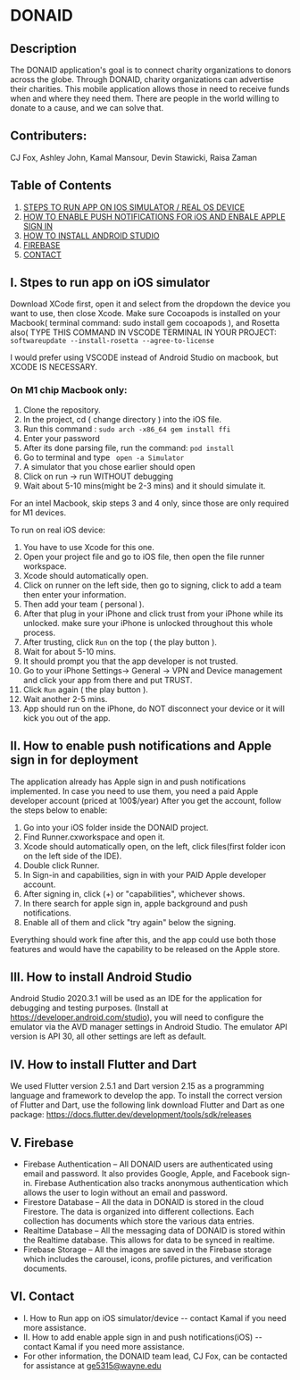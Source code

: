 # DONAID
## Description 
The DONAID application's goal is to connect charity organizations to donors across the globe. Through DONAID, charity organizations can advertise their charities. This mobile application allows those in need to receive funds when and where they need them. There are people in the world willing to donate to a cause, and we can solve that.

## Contributers:
CJ Fox, Ashley John, Kamal Mansour, Devin Stawicki, Raisa Zaman

## Table of Contents
1. [STEPS TO RUN APP ON IOS SIMULATOR / REAL OS DEVICE](#paragraph1)
2. [HOW TO ENABLE PUSH NOTIFICATIONS FOR iOS AND ENBALE APPLE SIGN IN](#paragraph2)
3. [HOW TO INSTALL ANDROID STUDIO](#paragraph3)
4. [FIREBASE](#paragraph4)
5. [CONTACT](#paragraph5)


## I. Stpes to run app on iOS simulator <a name="paragraph1"></a>

Download XCode first, open it and select from the dropdown the device you want to use, then close Xcode.
Make sure Cocoapods is installed on your Macbook( terminal command: sudo install gem cocoapods ), and Rosetta also( TYPE THIS COMMAND IN VSCODE TERMINAL IN YOUR PROJECT: `softwareupdate --install-rosetta --agree-to-license`

I would prefer using VSCODE instead of Android Studio on macbook, but XCODE IS NECESSARY.

### On M1 chip Macbook only:

1. Clone the repository.
2. In the project, cd ( change directory ) into the iOS file.
3. Run this command : `sudo arch -x86_64 gem install ffi`
4. Enter your password
5. After its done parsing file, run the command: `pod install`
6. Go to terminal and type ` open -a Simulator`
7. A simulator that you chose earlier should open
8. Click on run -> run WITHOUT debugging
9. Wait about 5-10 mins(might be 2-3 mins) and it should simulate it.

For an intel Macbook, skip steps 3 and 4 only, since those are only required for M1 devices.

To run on real iOS device:
  
 1. You have to use Xcode for this one.
 2. Open your project file and go to iOS file, then open the file runner workspace.
 3. Xcode should automatically open.
 4. Click on runner on the left side, then go to signing, click to add a team then enter your information.
 5. Then add your team ( personal ).
 6. After that plug in your iPhone and click trust from your iPhone while its unlocked. make sure your iPhone is unlocked throughout this whole process.
 7. After trusting, click `Run` on the top ( the play button ).
 8. Wait for about 5-10 mins. 
 9. It should prompt you that the app developer is not trusted.
 10. Go to your iPhone Settings-> General -> VPN and Device management and click your app from there and put TRUST.
 11. Click `Run` again ( the play button ).
 12. Wait another 2-5 mins.
 13. App should run on the iPhone, do NOT disconnect your device or it will kick you out of the app.


## II. How to enable push notifications and Apple sign in for deployment <a name="paragraph2"></a>

The application already has Apple sign in and push notifications implemented.
In case you need to use them, you need a paid Apple developer account (priced at 100$/year)
After you get the account, follow the steps below to enable:

1. Go into your iOS folder inside the DONAID project.
2. Find Runner.cxworkspace and open it.
3. Xcode should automatically open, on the left, click files(first folder icon on the left side of the IDE).
4. Double click Runner.
5. In Sign-in and capabilities, sign in with your PAID Apple developer account.
6. After signing in, click (+) or "capabilities", whichever shows.
7. In there search for apple sign in, apple background and push notifications. 
8. Enable all of them and click "try again" below the signing. 

Everything should work fine after this, and the app could use both those features and would have the capability to be released on the Apple store.

## III. How to install Android Studio

Android Studio 2020.3.1 will be used as an IDE for the application for debugging and testing purposes. 
(Install at https://developer.android.com/studio), you will need to configure the emulator via the AVD manager settings in Android Studio. 
The emulator API version is API 30, all other settings are left as default.


## IV. How to install Flutter and Dart <a name="paragraph3"></a>

We used Flutter version 2.5.1 and Dart version 2.15 as a programming language and framework to develop the app. 
To install the correct version of Flutter and Dart, use the following link download Flutter and Dart as one package: 
https://docs.flutter.dev/development/tools/sdk/releases

## V. Firebase <a name="paragraph4"></a>
-	Firebase Authentication – All DONAID users are authenticated using email and password. It also provides Google, Apple, and Facebook sign-in. Firebase Authentication also tracks anonymous authentication which allows the user to login without an email and password. 
-	Firestore Database – All the data in DONAID is stored in the cloud Firestore. The data is organized into different collections. Each collection has documents which store the various data entries. 
-	Realtime Database – All the messaging data of DONAID is stored within the Realtime database. This allows for data to be synced in realtime. 
-	Firebase Storage – All the images are saved in the Firebase storage which includes the carousel, icons, profile pictures, and verification documents. 

## VI. Contact <a name="paragraph5"></a>
- I. How to Run app on iOS simulator/device -- contact Kamal if you need more assistance. 
- II. How to add enable apple sign in and push notifications(iOS) -- contact Kamal if you need more assistance.
- For other information, the DONAID team lead, CJ Fox, can be contacted for assistance at ge5315@wayne.edu


